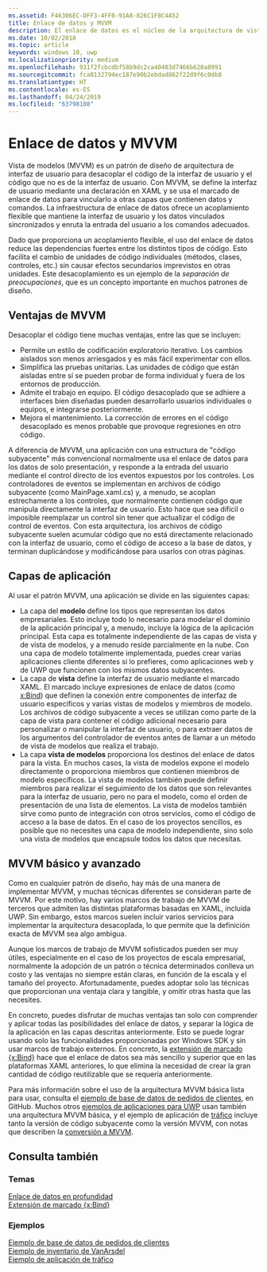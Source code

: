 ```yaml
---
ms.assetid: F46306EC-DFF3-4FF0-91A8-826C1F8C4A52
title: Enlace de datos y MVVM
description: El enlace de datos es el núcleo de la arquitectura de vista de modelos (MVVM) de la interfaz de usuario, y permite el acoplamiento flexible entre la interfaz de usuario y el código que no es de la interfaz de usuario.
ms.date: 10/02/2018
ms.topic: article
keywords: windows 10, uwp
ms.localizationpriority: medium
ms.openlocfilehash: 931f2fcbcdbf58b9dc2ca40403d7466b620a8991
ms.sourcegitcommit: fca0132794ec187e90b2ebdad862f22d9f6c0db8
ms.translationtype: HT
ms.contentlocale: es-ES
ms.lasthandoff: 04/24/2019
ms.locfileid: "63798108"
---
```

# <a name="data-binding-and-mvvm"></a>Enlace de datos y MVVM

Vista de modelos (MVVM) es un patrón de diseño de arquitectura de interfaz de usuario para desacoplar el código de la interfaz de usuario y el código que no es de la interfaz de usuario. Con MVVM, se define la interfaz de usuario mediante una declaración en XAML y se usa el marcado de enlace de datos para vincularlo a otras capas que contienen datos y comandos. La infraestructura de enlace de datos ofrece un acoplamiento flexible que mantiene la interfaz de usuario y los datos vinculados sincronizados y enruta la entrada del usuario a los comandos adecuados. 

Dado que proporciona un acoplamiento flexible, el uso del enlace de datos reduce las dependencias fuertes entre los distintos tipos de código. Esto facilita el cambio de unidades de código individuales (métodos, clases, controles, etc.) sin causar efectos secundarios imprevistos en otras unidades. Este desacoplamiento es un ejemplo de la *separación de preocupaciones*, que es un concepto importante en muchos patrones de diseño. 

## <a name="benefits-of-mvvm"></a>Ventajas de MVVM

Desacoplar el código tiene muchas ventajas, entre las que se incluyen:

* Permite un estilo de codificación exploratorio iterativo. Los cambios aislados son menos arriesgados y es más fácil experimentar con ellos.
* Simplifica las pruebas unitarias. Las unidades de código que están aisladas entre sí se pueden probar de forma individual y fuera de los entornos de producción.
* Admite el trabajo en equipo. El código desacoplado que se adhiere a interfaces bien diseñadas pueden desarrollarlo usuarios individuales o equipos, e integrarse posteriormente.
* Mejora el mantenimiento. La corrección de errores en el código desacoplado es menos probable que provoque regresiones en otro código.

A diferencia de MVVM, una aplicación con una estructura de "código subyacente" más convencional normalmente usa el enlace de datos para los datos de solo presentación, y responde a la entrada del usuario mediante el control directo de los eventos expuestos por los controles. Los controladores de eventos se implementan en archivos de código subyacente (como MainPage.xaml.cs) y, a menudo, se acoplan estrechamente a los controles, que normalmente contienen código que manipula directamente la interfaz de usuario. Esto hace que sea difícil o imposible reemplazar un control sin tener que actualizar el código de control de eventos. Con esta arquitectura, los archivos de código subyacente suelen acumular código que no está directamente relacionado con la interfaz de usuario, como el código de acceso a la base de datos, y terminan duplicándose y modificándose para usarlos con otras páginas.

## <a name="app-layers"></a>Capas de aplicación

Al usar el patrón MVVM, una aplicación se divide en las siguientes capas:

* La capa del **modelo** define los tipos que representan los datos empresariales. Esto incluye todo lo necesario para modelar el dominio de la aplicación principal y, a menudo, incluye la lógica de la aplicación principal. Esta capa es totalmente independiente de las capas de vista y de vista de modelos, y a menudo reside parcialmente en la nube. Con una capa de modelo totalmente implementada, puedes crear varias aplicaciones cliente diferentes si lo prefieres, como aplicaciones web y de UWP que funcionen con los mismos datos subyacentes.
* La capa de **vista** define la interfaz de usuario mediante el marcado XAML. El marcado incluye expresiones de enlace de datos (como [x:Bind](https://docs.microsoft.com/windows/uwp/xaml-platform/x-bind-markup-extension)) que definen la conexión entre componentes de interfaz de usuario específicos y varias vistas de modelos y miembros de modelo. Los archivos de código subyacente a veces se utilizan como parte de la capa de vista para contener el código adicional necesario para personalizar o manipular la interfaz de usuario, o para extraer datos de los argumentos del controlador de eventos antes de llamar a un método de vista de modelos que realiza el trabajo. 
* La capa **vista de modelos** proporciona los destinos del enlace de datos para la vista. En muchos casos, la vista de modelos expone el modelo directamente o proporciona miembros que contienen miembros de modelo específicos. La vista de modelos también puede definir miembros para realizar el seguimiento de los datos que son relevantes para la interfaz de usuario, pero no para el modelo, como el orden de presentación de una lista de elementos. La vista de modelos también sirve como punto de integración con otros servicios, como el código de acceso a la base de datos. En el caso de los proyectos sencillos, es posible que no necesites una capa de modelo independiente, sino solo una vista de modelos que encapsule todos los datos que necesitas. 

## <a name="basic-and-advanced-mvvm"></a>MVVM básico y avanzado

Como en cualquier patrón de diseño, hay más de una manera de implementar MVVM, y muchas técnicas diferentes se consideran parte de MVVM. Por este motivo, hay varios marcos de trabajo de MVVM de terceros que admiten las distintas plataformas basadas en XAML, incluida UWP. Sin embargo, estos marcos suelen incluir varios servicios para implementar la arquitectura desacoplada, lo que permite que la definición exacta de MVVM sea algo ambigua. 

Aunque los marcos de trabajo de MVVM sofisticados pueden ser muy útiles, especialmente en el caso de los proyectos de escala empresarial, normalmente la adopción de un patrón o técnica determinados conlleva un costo y las ventajas no siempre están claras, en función de la escala y el tamaño del proyecto. Afortunadamente, puedes adoptar solo las técnicas que proporcionan una ventaja clara y tangible, y omitir otras hasta que las necesites. 

En concreto, puedes disfrutar de muchas ventajas tan solo con comprender y aplicar todas las posibilidades del enlace de datos, y separar la lógica de la aplicación en las capas descritas anteriormente. Esto se puede lograr usando solo las funcionalidades proporcionadas por Windows SDK y sin usar marcos de trabajo externos. En concreto, la [extensión de marcado {x:Bind}](https://docs.microsoft.com/windows/uwp/xaml-platform/x-bind-markup-extension) hace que el enlace de datos sea más sencillo y superior que en las plataformas XAML anteriores, lo que elimina la necesidad de crear la gran cantidad de código reutilizable que se requería anteriormente.

Para más información sobre el uso de la arquitectura MVVM básica lista para usar, consulta el [ejemplo de base de datos de pedidos de clientes](https://github.com/Microsoft/Windows-appsample-customers-orders-database), en GitHub. Muchos otros [ejemplos de aplicaciones para UWP](https://github.com/Microsoft?q=windows-appsample
) usan también una arquitectura MVVM básica, y el ejemplo de aplicación de [tráfico](https://github.com/Microsoft/Windows-appsample-trafficapp) incluye tanto la versión de código subyacente como la versión MVVM, con notas que describen la [conversión a MVVM](https://github.com/Microsoft/Windows-appsample-trafficapp/blob/MVVM/MVVM.md). 

## <a name="see-also"></a>Consulta también

### <a name="topics"></a>Temas

[Enlace de datos en profundidad](https://docs.microsoft.com/windows/uwp/data-binding/data-binding-in-depth)  
[Extensión de marcado {x:Bind}](https://docs.microsoft.com/windows/uwp/xaml-platform/x-bind-markup-extension)  

### <a name="samples"></a>Ejemplos

[Ejemplo de base de datos de pedidos de clientes](https://github.com/Microsoft/Windows-appsample-customers-orders-database)  
[Ejemplo de inventario de VanArsdel](https://github.com/Microsoft/InventorySample)  
[Ejemplo de aplicación de tráfico](https://github.com/Microsoft/Windows-appsample-trafficapp)  
